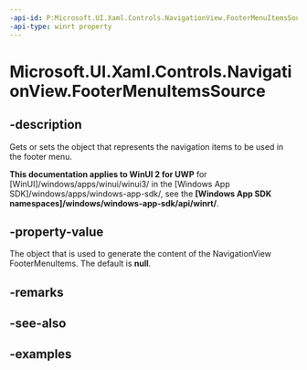 ```yaml
---
-api-id: P:Microsoft.UI.Xaml.Controls.NavigationView.FooterMenuItemsSource
-api-type: winrt property
---
```


# Microsoft.UI.Xaml.Controls.NavigationView.FooterMenuItemsSource

<!--
public object FooterMenuItemsSource { get; set; }
-->


## -description
Gets or sets the object that represents the navigation items to be used in the footer menu.

**This documentation applies to WinUI 2 for UWP** for [WinUI]/windows/apps/winui/winui3/ in the [Windows App SDK]/windows/apps/windows-app-sdk/, see the **[Windows App SDK namespaces]/windows/windows-app-sdk/api/winrt/**.

## -property-value
The object that is used to generate the content of the NavigationView FooterMenuItems. The default is **null**.

## -remarks

## -see-also

## -examples


